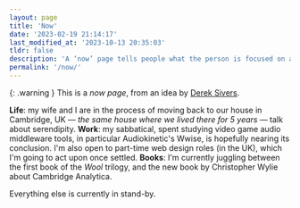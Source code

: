 ```yaml
---
layout: page
title: 'Now'
date: '2023-02-19 21:14:17'
last_modified_at: '2023-10-13 20:35:03'
tldr: false
description: 'A ‘now’ page tells people what the person is focused on at this point in their life.'
permalink: '/now/'
---
```

{: .warning }
This is a _now page_, from an idea by [Derek Sivers](https://nownownow.com/about).

**Life**: my wife and I are in the process of moving back to our house in Cambridge, UK — _the same house where we lived there for 5 years_ — talk about serendipity. **Work**: my sabbatical, spent studying video game audio middleware tools, in particular Audiokinetic's Wwise, is hopefully nearing its conclusion. I'm also open to part-time web design roles (in the UK), which I'm going to act upon once settled. **Books**: I'm currently juggling between the first book of the _Wool_ trilogy, and the new book by Christopher Wylie about Cambridge Analytica.

Everything else is currently in stand-by.